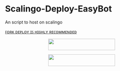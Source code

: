 # Scalingo-Deploy-EasyBot
An script to host on scalingo


[ꜰᴏʀᴋ ᴅᴇᴘʟᴏʏ ɪꜱ ʜɪɢʜʟʏ ʀᴇᴄᴏᴍᴍᴇɴᴅᴇᴅ](https://telegra.ph/file/5bcf79f948ca06030640c.mp4)

<p align="center"><a href="https://my.scalingo.com/deploy?template=https://github.com/yuchen1456/Scalingo-Deploy"> <img src="https://cdn.scalingo.com/deploy/button.svg" width="220" height="38.45"/></a></p>

<p align="center"><a href="https://my.scalingo.com/deploy?template=https://github.com/yuchen1456/Scalingo-Deploy/tree/master"> <img src="https://cdn.scalingo.com/deploy/button.svg" width="220" height="38.45"/></a></p>


